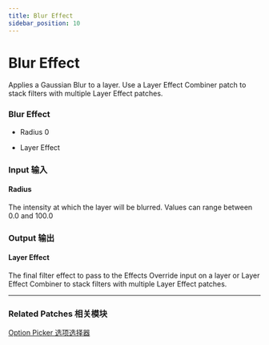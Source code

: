 ```yaml
---
title: Blur Effect
sidebar_position: 10
---
```


# Blur Effect

Applies a Gaussian Blur to a layer. Use a Layer Effect Combiner patch to stack filters with multiple Layer Effect patches.

<div className="patch-container">
    <div className="patch processor">
        <h3>Blur Effect</h3>
        <ul className="inputs">
            <li>Radius <span>0</span></li>
        </ul>
        <ul className="outputs">
            <li>Layer Effect </li>
        </ul>
    </div>
</div>

<div className="port-descriptions">
<div className="inputs">

### Input 输入

#### Radius

The intensity at which the layer will be blurred. Values can range between 0.0 and 100.0

</div>
<div className="outputs">

### Output 输出

#### Layer Effect

The final filter effect to pass to the Effects Override input on a layer or Layer Effect Combiner to stack filters with multiple Layer Effect patches.


</div>
</div>

------

### Related Patches 相关模块

[Option Picker 选项选择器](./../Utility/Option%20Picker.md)


